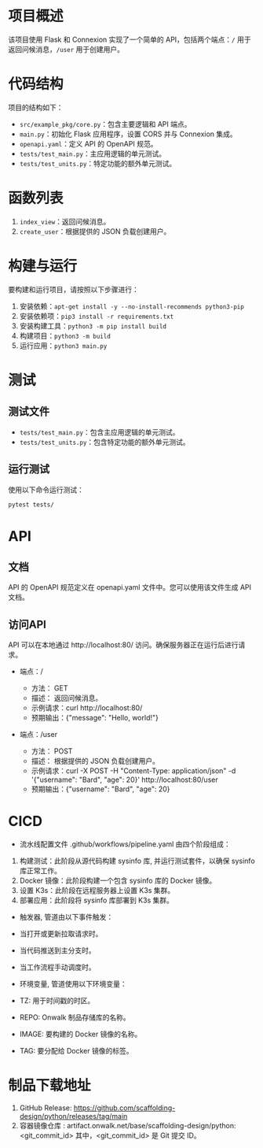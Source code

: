# 项目概述
该项目使用 Flask 和 Connexion 实现了一个简单的 API，包括两个端点：`/` 用于返回问候消息，`/user` 用于创建用户。

# 代码结构
项目的结构如下：
- `src/example_pkg/core.py`：包含主要逻辑和 API 端点。
- `main.py`：初始化 Flask 应用程序，设置 CORS 并与 Connexion 集成。
- `openapi.yaml`：定义 API 的 OpenAPI 规范。
- `tests/test_main.py`：主应用逻辑的单元测试。
- `tests/test_units.py`：特定功能的额外单元测试。

# 函数列表
1. `index_view`：返回问候消息。
2. `create_user`：根据提供的 JSON 负载创建用户。

# 构建与运行
要构建和运行项目，请按照以下步骤进行：
1. 安装依赖：`apt-get install -y --no-install-recommends python3-pip`
2. 安装依赖项：`pip3 install -r requirements.txt`
3. 安装构建工具：`python3 -m pip install build`
4. 构建项目：`python3 -m build`
5. 运行应用：`python3 main.py`

# 测试
## 测试文件
- `tests/test_main.py`：包含主应用逻辑的单元测试。
- `tests/test_units.py`：包含特定功能的额外单元测试。

## 运行测试
使用以下命令运行测试：
```bash
pytest tests/
```

# API 

## 文档
API 的 OpenAPI 规范定义在 openapi.yaml 文件中。您可以使用该文件生成 API 文档。

## 访问API
API 可以在本地通过 http://localhost:80/ 访问。确保服务器正在运行后进行请求。

- 端点：/
  - 方法： GET
  - 描述： 返回问候消息。
  - 示例请求：curl http://localhost:80/
  - 预期输出：{"message": "Hello, world!"}

- 端点：/user
  - 方法： POST
  - 描述： 根据提供的 JSON 负载创建用户。
  - 示例请求：curl -X POST -H "Content-Type: application/json" -d '{"username": "Bard", "age": 20}' http://localhost:80/user
  - 预期输出：{"username": "Bard", "age": 20}

# CICD

- 流水线配置文件 .github/workflows/pipeline.yaml 由四个阶段组成：

1. 构建测试：此阶段从源代码构建 sysinfo 库, 并运行测试套件，以确保 sysinfo 库正常工作。
2. Docker 镜像：此阶段构建一个包含 sysinfo 库的 Docker 镜像。
3. 设置 K3s：此阶段在远程服务器上设置 K3s 集群。
4. 部署应用：此阶段将 sysinfo 库部署到 K3s 集群。

- 触发器, 管道由以下事件触发：

- 当打开或更新拉取请求时。
- 当代码推送到主分支时。
- 当工作流程手动调度时。

- 环境变量, 管道使用以下环境变量：

- TZ: 用于时间戳的时区。
- REPO: Onwalk 制品存储库的名称。
- IMAGE: 要构建的 Docker 镜像的名称。
- TAG: 要分配给 Docker 镜像的标签。

# 制品下载地址
1. GitHub Release: https://github.com/scaffolding-design/python/releases/tag/main
2. 容器镜像仓库  : artifact.onwalk.net/base/scaffolding-design/python:<git_commit_id>
其中，<git_commit_id> 是 Git 提交 ID。
